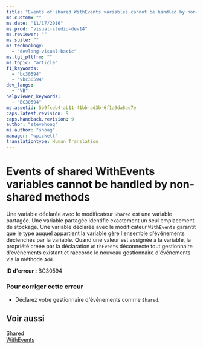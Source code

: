 ```yaml
---
title: "Events of shared WithEvents variables cannot be handled by non-shared methods | Microsoft Docs"
ms.custom: ""
ms.date: "11/17/2016"
ms.prod: "visual-studio-dev14"
ms.reviewer: ""
ms.suite: ""
ms.technology: 
  - "devlang-visual-basic"
ms.tgt_pltfrm: ""
ms.topic: "article"
f1_keywords: 
  - "bc30594"
  - "vbc30594"
dev_langs: 
  - "VB"
helpviewer_keywords: 
  - "BC30594"
ms.assetid: 5b9fceb4-ab11-41bb-ad3b-6f1a9da8ae7e
caps.latest.revision: 9
caps.handback.revision: 9
author: "stevehoag"
ms.author: "shoag"
manager: "wpickett"
translationtype: Human Translation
---
```

# Events of shared WithEvents variables cannot be handled by non-shared methods
Une variable déclarée avec le modificateur `Shared` est une variable partagée.  Une variable partagée identifie exactement un seul emplacement de stockage.  Une variable déclarée avec le modificateur `WithEvents` garantit que le type auquel appartient la variable gère l'ensemble d'événements déclenchés par la variable.  Quand une valeur est assignée à la variable, la propriété créée par la déclaration `WithEvents` déconnecte tout gestionnaire d'événements existant et raccorde le nouveau gestionnaire d'événements via la méthode `Add`.  
  
 **ID d'erreur :** BC30594  
  
### Pour corriger cette erreur  
  
-   Déclarez votre gestionnaire d'événements comme `Shared`.  
  
## Voir aussi  
 [Shared](../../../visual-basic/language-reference/modifiers/shared.md)   
 [WithEvents](../../../visual-basic/language-reference/modifiers/withevents.md)